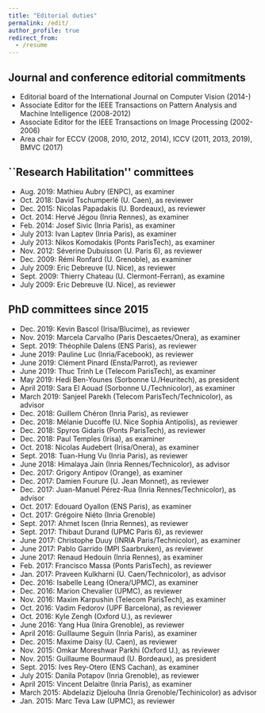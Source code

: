 ```yaml
---
title: "Editorial duties"
permalink: /edit/
author_profile: true
redirect_from:
  - /resume
---
```


## Journal and conference editorial commitments
* Editorial board of the International Journal on Computer Vision (2014-)
* Associate Editor for the IEEE Transactions on Pattern Analysis and Machine Intelligence (2008-2012)
* Associate Editor for the IEEE Transactions on Image Processing (2002-2006)
* Area chair for ECCV (2008, 2010, 2012, 2014), ICCV (2011, 2013, 2019), BMVC (2017)

## ``Research Habilitation'' committees
* Aug. 2019: Mathieu Aubry (ENPC), as examiner
* Oct. 2018: David Tschumperlé (U. Caen), as reviewer
* Dec. 2015: Nicolas Papadakis (U. Bordeaux), as reviewer 
* Oct. 2014: Hervé Jégou (Inria Rennes), as examiner
* Feb. 2014: Josef Sivic (Inria Paris), as examiner
* July 2013: Ivan Laptev (Inria Paris), as examiner
* July 2013: Nikos Komodakis (Ponts ParisTech), as examiner
* Nov. 2012: Séverine Dubuisson (U. Paris 6), as reviewer
* Dec. 2009: Rémi Ronfard (U. Grenoble), as examiner
* July 2009: Eric Debreuve (U. Nice), as reviewer
* Sept. 2009: Thierry Chateau (U. Clermont-Ferran), as examine
* July 2009: Eric Debreuve (U. Nice), as reviewer

## PhD committees since 2015
* Dec. 2019: Kevin Bascol (Irisa/Blucime), as reviewer
* Nov. 2019: Marcela Carvalho (Paris Descaetes/Onera), as examiner
* Sept. 2019: Théophile Dalens (ENS Paris), as reviewer
* June 2019: Pauline Luc (Inria/Facebook), as reviewer
* June 2019: Clément Pinard (Ensta/Parrot), as reviewer
* June 2019: Thuc Trinh Le (Telecom ParisTech), as examiner
* May 2019: Hedi Ben-Younes (Sorbonne U./Heuritech), as president
* April 2019: Sara El Aouad (Sorbonne U./Technicolor), as examiner
* March 2019: Sanjeel Parekh (Telecom ParisTech/Technicolor), as advisor
* Dec. 2018: Guillem Chéron (Inria Paris), as reviewer
* Dec. 2018: Mélanie Ducoffe (U. Nice Sophia Antipolis), as reviewer
* Dec. 2018: Spyros Gidaris (Ponts ParisTech), as reviewer
* Dec. 2018: Paul Temples (Irisa), as examiner
* Oct. 2018: Nicolas Audebert (Irisa/Onera), as examiner
* Sept. 2018: Tuan-Hung Vu (Inria Paris), as reviewer 
* June 2018: Himalaya Jain (Inria Rennes/Technicolor), as advisor
* Dec. 2017: Grigory Antipov (Orange), as examiner
* Dec. 2017: Damien Fourure (U. Jean Monnet), as reviewer
* Dec. 2017: Juan-Manuel Pérez-Rua (Inria Rennes/Technicolor), as advisor
* Oct. 2017: Edouard Oyallon (ENS Paris), as examiner
* Oct. 2017: Grégoire Niéto (Inria Grenoble)
* Sept. 2017: Ahmet Iscen (Inria Rennes), as reviewer
* Sept. 2017: Thibaut Durand (UPMC Paris 6), as reviewer
* June 2017: Christophe Duuy (INRIA Paris/Technicolor), as examiner
* June 2017: Pablo Garrido (MPI Saarbruken), as reviewer
* June 2017: Renaud Hedouin (Inria Rennes), as examiner
* Feb. 2017: Francisco Massa (Ponts ParisTech), as reviewer
* Jan. 2017: Praveen Kulkharni (U. Caen/Technicolor), as advisor
* Dec. 2016: Isabelle Leang (Onera/UPMC), as examiner
* Dec. 2016: Marion Chevalier (UPMC), as reviewer 
* Nov. 2016: Maxim Karpushin (Telecom ParisTech), as examiner
* Oct. 2016: Vadim Fedorov (UPF Barcelona), as reviewer 
* Oct. 2016: Kyle Zengh (Oxford U.), as reviewer
* June 2016: Yang Hua (Inira Grenoble), as reviewer 
* April 2016: Guillaume Seguin (Inria Paris), as examiner
* Dec. 2015: Maxime Daisy (U. Caen), as reviewer
* Nov. 2015: Omkar Moreshwar Parkhi (Oxford U.), as reviewer
* Nov. 2015: Guillaume Bourmaud (U. Bordeaux), as president
* Sept. 2015: Ives Rey-Otero (ENS Cachan), as examiner
* July 2015: Danila Potapov (Inria Grenoble), as reviewer
* April 2015: Vincent Delaitre (Inria Paris), as examiner
* March 2015: Abdelaziz Djelouha (Inria Grenoble/Techinicolor) as advisor
* Jan. 2015: Marc Teva Law (UPMC), as reviewer
